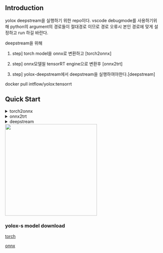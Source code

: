 

## Introduction
yolox deepstream을 실행하기 위한 repo이다.
vscode debugmode를 사용하기위해 python의 argument의 경로들이 절대경로 이므로 경로 오류시 본인 경로에 맞게 설정하고 run 하길 바란다.


deepstream을 위해 
1. step] torch model을 onnx로 변환하고 [torch2onnx]

2. step] onnx모델읠 tensorRT engine으로 변환후 [onnx2trt]

3. step] yolox-deepstream에서 deepstream을 실행하여야한다.[deepstream]

docker pull intflow/yolox:tensorrt

## Quick Start




<details>
<summary>torch2onnx</summary>

# Convert torch Model to ONNX
First, you should move to <YOLOX_HOME> by:
```shell
pip install loguru

cd <YOLOX_HOME>
```
Then, you can:

1. Convert a standard YOLOX model by -n:
```shell
python3 tools/export_onnx.py --output-name yolox_s.onnx -n yolox-s -c yolox_s.pth
```
Notes:
* -n: specify a model name. The model name must be one of the [yolox-s,m,l,x and yolox-nane, yolox-tiny, yolov3]
* -c: the model you have trained
* -o: opset version, default 11. **However, if you will further convert your onnx model to [OpenVINO](https://github.com/Megvii-BaseDetection/YOLOX/demo/OpenVINO/), please specify the opset version to 10.**
* --no-onnxsim: disable onnxsim
* To customize an input shape for onnx model,  modify the following code in tools/export.py:

    ```python
    dummy_input = torch.randn(1, 3, exp.test_size[0], exp.test_size[1])
    ```

2. Convert a standard YOLOX model by -f. When using -f, the above command is equivalent to:

```shell
python3 tools/export_onnx.py --output-name yolox_s.onnx -f exps/default/yolox_s.py -c yolox_s.pth
```

3. To convert your customized model, please use -f:

```shell
python3 tools/export_onnx.py --output-name your_yolox.onnx -f exps/your_dir/your_yolox.py -c your_yolox.pth
```



# onnx 추론


Step1.
```shell
cd demo/ONNXRuntime
```

Step2. 
```shell
python3 onnx_inference.py -m <ONNX_MODEL_PATH> -i <IMAGE_PATH> -o <OUTPUT_DIR> -s 0.3 --input_shape 640,640
```
Notes:
* -m: your converted onnx model
* -i: input_image
* -s: score threshold for visualization.
* --input_shape: should be consistent with the shape you used for onnx convertion.

</details>


<details>
<summary>onnx2trt</summary>

# onnx2trt
tools/trt.py를 통하여 trt변환을 할 수 있지만(torch2trt) 

[onnx2trt](https://github.com/onnx/onnx-tensorrt/tree/master) 를 사용하였다.

```
git clone https://github.com/onnx/onnx-tensorrt.git
cd onnx-tensorrt
mkdir build && cd build
cmake .. -DTENSORRT_ROOT=<path_to_trt> && make -j
// Ensure that you update your LD_LIBRARY_PATH to pick up the location of the newly built library:
export LD_LIBRARY_PATH=$PWD:$LD_LIBRARY_PATH
```

# Convert onnx to trt

```
onnx2trt yolox_d54_sim.onnx -o yolox_d54_fp16.engine -b 1 -d 16
```
Notes:
* [-o engine_file.trt]  (output TensorRT engine)" << "\n"
* [-m onnx_model_out.pb] (output ONNX model)" << "\n"
* [-b max_batch_size (default 32)]" << "\n"
* [-w max_workspace_size_bytes (default 1 GiB)]" << "\n"
* [-d model_data_type_bit_depth] (32 => float32, 16 => float16)" << "\n"
* [-O passes] (optimize onnx model. Argument is a semicolon-separated list of passes)" << "\n"


# trt 추론

```shell
cd YOLOX/demo/TensorRT/cpp
mkdir build
cd build
cmake ..
make
```

Then run the demo:

```shell
./yolox ../model_trt.engine -i ../../../../assets/dog.jpg
```

</details>


<details>
<summary>deepstream</summary>

# deepstream

```
cd YOLO-deepstream/nvdsinfer_custom_impl_yolox/

make
```

use to parse infer postprocess.

# Run

```shell

deepstream-app -c deepstream_app_config.txt
```

</details>





<img src="assets/det_res.jpg" width="300" >

### yolox-s model download
[torch](https://github.com/Megvii-BaseDetection/storage/releases/download/0.0.1/yolox_s.pth)

[onnx](https://github.com/Megvii-BaseDetection/storage/releases/download/0.0.1/yolox_s.onnx)
